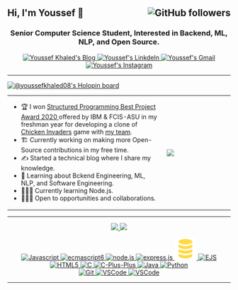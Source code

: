 ## Hi, I'm Youssef 👋 <img align='right' alt="GitHub followers" src="https://img.shields.io/github/followers/youssefkhaled08?style=social">

<div align='center'>
 
 ### Senior Computer Science Student, Interested in Backend, ML, NLP, and Open Source.
 
 <a href="https://youssefkhaled.hashnode.dev/">
  <img alt="Youssef Khaled's Blog" src="https://img.shields.io/badge/Youssef%20Khaled's%20Blog-%230077B5.svg?&style=for-the-badge&logo=hashnode&logoColor=white">
 </a>

 <a href="https://www.linkedin.com/in/youssefkhaled08/" target="_blank">
  <img alt="Youssef's LinkdeIn" src="https://img.shields.io/badge/Youssef Khaled-%230077B5.svg?&style=for-the-badge&logo=linkedin&logoColor=white">
 </a>

 <a href="mailto:youssefkfarouk@gmail.com" target="_blank">
  <img alt="Youssef's Gmail"src="https://img.shields.io/badge/youssefkfarouk@gmail.com-%23D14836.svg?&style=for-the-badge&logo=gmail&logoColor=white"  href="youssefkfarouk@gmail.com">
 </a>

 <a href="https://www.instagram.com/youssefkhaled08/" target="_blank">
  <img alt="Youssef's Instagram" src="https://img.shields.io/badge/youssefkhaled08_-%23E4405F.svg?&style=for-the-badge&logo=instagram&logoColor=white">
 </a>
</div>

---
[![@youssefkhaled08's Holopin board](https://holopin.me/youssefkhaled08)](https://holopin.io/@youssefkhaled08)

<table style="border-style: none;">
 <tr>
  <td valign="center" width="70%">
   
   - 🏆 I won <a href="https://drive.google.com/file/d/1UDQFXonXAxsPL3q6idIhIISUdGAjYS46/view" target="_blank">Structured Programming Best Project Award 2020 </a>offered by IBM & FCIS-ASU in my freshman year for developing a clone of <a href="https://github.com/youssefkhaled08/Chicken-Invaders">Chicken Invaders</a> game with <a href="https://github.com/YP6">my team</a>.
   - 🏗️ Currently working on making more Open-Source contributions in my free time.
   - ✍️ Started a technical blog where I share my knowledge.
   - 🌱 Learning about Bckend Engineering, ML, NLP, and Software Engineering. 
   - 👨🏽‍💻 Currently learning Node.js.
   - 👨🏽‍💻 Open to opportunities and collaborations.
  
</td>
<td align="top" width="30%">
 <div valign="center">
  <img src="https://media.giphy.com/media/M9gbBd9nbDrOTu1Mqx/giphy.gif" align="center" style="width: 100%" />
 </div>  


 </td>
 </tr>
</table>

---

<div align='center'>
 <a href="https://github.com/youssefkhaled08">
  <img height="150em" src="https://github-readme-stats.vercel.app/api?username=youssefkhaled08&count_private=true&show_icons=true&theme=radical"/>
  <img height="150em" src="https://github-readme-stats.vercel.app/api/top-langs/?username=youssefkhaled08&layout=compact&theme=radical"/>
 <p>
  <img height="50" alt="Javascript" src="https://raw.githubusercontent.com/get-icon/geticon/master/icons/javascript.svg">
  <img height="50" alt="ecmascript6" src="https://raw.githubusercontent.com/leungwensen/svg-icon/master/dist/svg/logos/es6.svg">
  <img height="50" alt="node.js" src="https://raw.githubusercontent.com/detain/svg-logos/master/svg/nodejs-1.svg">
  <img height="50" alt="express.js" src="https://cdn.worldvectorlogo.com/logos/express-109.svg">
  <img height="50" alt="SQL" src="https://raw.githubusercontent.com/vscode-icons/vscode-icons/master/icons/file_type_sql.svg">
  <img height="50" alt="EJS" src="https://raw.githubusercontent.com/uiwjs/file-icons/master/icon/ejs.svg">
  <img height="50" alt="HTML5" src="https://vectorwiki.com/images/tmnX3__html.svg">
  <img height="50" alt="C" src="https://upload.wikimedia.org/wikipedia/commons/1/19/C_Logo.png">
  <img height="50" alt="C-Plus-Plus" src="https://raw.githubusercontent.com/isocpp/logos/master/cpp_logo.png">
  <img height="50" alt="Java" src="https://upload.wikimedia.org/wikipedia/fr/thumb/2/2e/Java_Logo.svg/1200px-Java_Logo.svg.png">
  <img height="50" alt="Python" src="https://upload.wikimedia.org/wikipedia/commons/thumb/c/c3/Python-logo-notext.svg/172px-Python-logo-notext.svg.png?20220821155029">
  <br>
  <img height="50" alt="Git" src="https://upload.wikimedia.org/wikipedia/commons/thumb/e/e0/Git-logo.svg/1280px-Git-logo.svg.png">
  <img height="50" alt="VSCode" src="https://upload.wikimedia.org/wikipedia/commons/thumb/9/9a/Visual_Studio_Code_1.35_icon.svg/2048px- Visual_Studio_Code_1.35_icon.svg.png">
  <img height="50" alt="VSCode" src="https://upload.wikimedia.org/wikipedia/commons/thumb/9/95/Android_Studio_Icon_3.6.svg/1900px-Android_Studio_Icon_3.6.svg.png">  </p>

</div>
 
---
